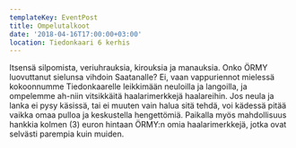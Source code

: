 ```yaml
---
templateKey: EventPost
title: Ompelutalkoot
date: '2018-04-16T17:00:00+03:00'
location: Tiedonkaari 6 kerhis
---
```

Itsensä silpomista, veriuhrauksia, kirouksia ja manauksia. Onko ÖRMY luovuttanut sielunsa vihdoin Saatanalle? Ei, vaan vappuriennot mielessä kokoonnumme Tiedonkaarelle leikkimään neuloilla ja langoilla, ja ompelemme ah-niin vitsikkäitä haalarimerkkejä haalareihin. Jos neula ja lanka ei pysy käsissä, tai ei muuten vain halua sitä tehdä, voi kädessä pitää vaikka omaa pulloa ja keskustella hengettömiä. Paikalla myös mahdollisuus hankkia kolmen (3) euron hintaan ÖRMY:n omia haalarimerkkejä, jotka ovat selvästi parempia kuin muiden.
